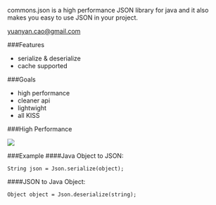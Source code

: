 commons.json is a high performance JSON library for java and it also makes you easy to use JSON in your project.

yuanyan.cao@gmail.com

###Features
* serialize & deserialize
* cache supported


###Goals
* high performance
* cleaner api
* lightwight
* all KISS

###High Performance

![](http://chart.apis.google.com/chart?cht=bhs&chco=FF0000|00FF00|0000FF,FFC6A5|DEF3BD|C6EFF7&chs=300x125&chd=s:FOE,elo&chxt=x,y&chxl=1:|commons.json|Gson|Jackson|0:||100||500||1000|&chd=t:50,40,30|30,35,30&nonsense=something_that_ends_with.png)

###Example
####Java Object to JSON:

	String json = Json.serialize(object);

####JSON to Java Object:

	Object object = Json.deserialize(string);
